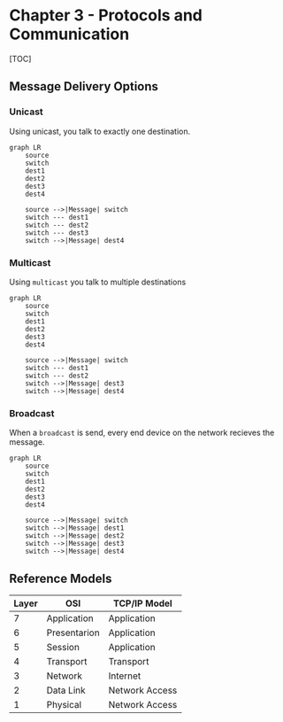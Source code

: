 # Chapter 3 - Protocols and Communication

[TOC]

## Message Delivery Options

### Unicast

Using unicast, you talk to exactly one destination.

```mermaid
graph LR
	source
	switch
	dest1
	dest2
	dest3
	dest4
	
	source -->|Message| switch
	switch --- dest1
	switch --- dest2
	switch --- dest3
	switch -->|Message| dest4
```

### Multicast

Using `multicast` you talk to multiple destinations

```mermaid
graph LR
	source
	switch
	dest1
	dest2
	dest3
	dest4
	
	source -->|Message| switch
	switch --- dest1
	switch --- dest2
	switch -->|Message| dest3
	switch -->|Message| dest4
```

### Broadcast

When a `broadcast` is send, every end device on the network recieves the message.

```mermaid
graph LR
	source
	switch
	dest1
	dest2
	dest3
	dest4
	
	source -->|Message| switch
	switch -->|Message| dest1
	switch -->|Message| dest2
	switch -->|Message| dest3
	switch -->|Message| dest4
```

## Reference Models

| Layer | OSI          | TCP/IP Model   |
| ----- | ------------ | -------------- |
| 7     | Application  | Application    |
| 6     | Presentarion | Application    |
| 5     | Session      | Application    |
| 4     | Transport    | Transport      |
| 3     | Network      | Internet       |
| 2     | Data Link    | Network Access |
| 1     | Physical     | Network Access |

